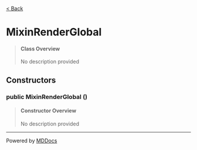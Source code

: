 [< Back](README.md)
# MixinRenderGlobal #
>#### Class Overview ####
>No description provided
## Constructors ##
### public MixinRenderGlobal () ###
>#### Constructor Overview ####
>No description provided
>

---
Powered by [MDDocs](https://github.com/VRCube/MDDocs)